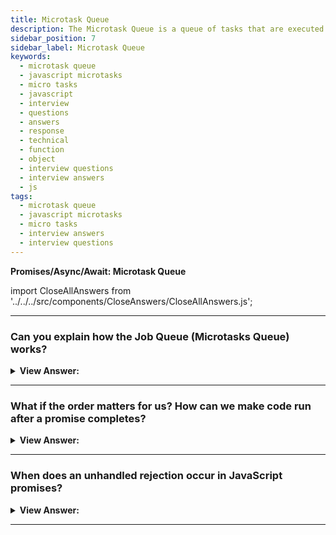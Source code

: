 ```yaml
---
title: Microtask Queue
description: The Microtask Queue is a queue of tasks that are executed as soon as possible after the current task has finished. Can you explain Microtasks
sidebar_position: 7
sidebar_label: Microtask Queue
keywords:
  - microtask queue
  - javascript microtasks
  - micro tasks
  - javascript
  - interview
  - questions
  - answers
  - response
  - technical
  - function
  - object
  - interview questions
  - interview answers
  - js
tags:
  - microtask queue
  - javascript microtasks
  - micro tasks
  - interview answers
  - interview questions
---
```


<head>
  <title>Microtask Queue | JavaScript Frontend Interview Questions</title>
</head>

**Promises/Async/Await: Microtask Queue**

import CloseAllAnswers from '../../../src/components/CloseAnswers/CloseAllAnswers.js';

<CloseAllAnswers />

---

### Can you explain how the Job Queue (Microtasks Queue) works?

<details>
  <summary><strong>View Answer:</strong></summary>
  <div>
  <div><strong>Interview Response:</strong> Apart from Callback Queue, browsers have introduced one more queue, the “Job Queue”, reserved only for new Promise() functionality. Asynchronous tasks need proper management. The ECMA standard specifies an internal queue PromiseJobs, more often referred to as the “microtask queue” (V8 term). So when you use promises in your code, you add .then() method, which is a callback method. These `thenable` methods are added to Job Queue once the promise has returned/resolved and then executes. Notably, any code in the ScriptsJob returns before the return of a promise in the microtasks queue.
</div><br />
  <div><strong className="codeExample">Code Example:</strong><br /><br />

  <div></div>

```js
console.log('Message no. 1: Sync');

setTimeout(function () {
  console.log('Message no. 2: setTimeout');
}, 0);

var promise = new Promise(function (resolve, reject) {
  resolve();
});

promise
  .then(function (resolve) {
    console.log('Message no. 3: 1st Promise');
  })
  .then(function (resolve) {
    console.log('Message no. 4: 2nd Promise');
  });

console.log('Message no. 5: Sync');

// Expected Output:
// Message no. 1: Sync
// Message no. 5: Sync
// Message no. 2: setTimeout
// Message no. 3: 1st Promise
// Message no. 4: 2nd Promise
```

  </div>
  </div>
</details>

---

### What if the order matters for us? How can we make code run after a promise completes?

<details>
  <summary><strong>View Answer:</strong></summary>
  <div>
  <div><strong>Interview Response:</strong> The most straightforward and recommended way to run code after a promise completes is to put it into the queue with the .then method.
</div><br />
  <div><strong className="codeExample">Code Example:</strong><br /><br />

  <div></div>

```js
Promise.resolve()
  .then(() => alert('promise done!'))
  .then(() => alert('code finished'));
```

  </div>
  </div>
</details>

---

### When does an unhandled rejection occur in JavaScript promises?

<details>
  <summary><strong>View Answer:</strong></summary>
  <div>
  <div><strong>Interview Response:</strong> An “unhandled rejection” occurs when a promise error is unhandled at the end of the microtask queue. Usually, if we expect an error, we add .catch to the promise chain to handle it.
</div><br />
  <div><strong className="codeExample">Code Example:</strong><br /><br />

  <div></div>

```js
let promise = Promise.reject(new Error('Promise Failed!'));
promise.catch((err) => alert('caught'));

// doesn't run: error handled
window.addEventListener('unhandledrejection', (event) => alert(event.reason));

//////////////////////////////////////

// Example: if we don't handle our errors

let promise = Promise.reject(new Error('Promise Failed!'));
promise.catch((err) => alert('caught'));

// doesn't run: error handled
window.addEventListener('unhandledrejection', (event) => alert(event.reason));

//////////////////////////////////////

// Example: if we handle errors later in our code
let promise = Promise.reject(new Error('Promise Failed!'));
setTimeout(() => promise.catch((err) => alert('caught')), 1000); // handling error 1 second later

// Error: Promise Failed!
window.addEventListener('unhandledrejection', (event) => alert(event.reason));
```

  </div>
  </div>
</details>

---
